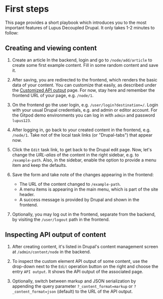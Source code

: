 # First steps

This page provides a short playbook which introduces you to the most important features of Lupus Decoupled Drupal. It only takes 1-2 minutes to follow:

## Creating and viewing content

1. Create an article
In the backend, login and go to `/node/add/article` to create some first example content.  Fill in some random content and save it.

2. After saving, you are redirected to the frontend, which renders the basic data of your content. You can customize that easily, as described under the [Customized API output](/guide/customized-api-output) page. For now, stay here and remember the frontend URL of your page, e.g. `/node/1`.

3. On the frontend go the user login, e.g. `/user/login?destination=/`. Login with your usual Drupal credentials, e.g. and admin or editor account. For the Gitpod demo environments you can log in with `admin` and password `lupus123`.

4.  After logging in, go back to your created content in the frontend, e.g. `/node/1`. Take not of the local task links (or "Drupal-tabs") that appear now.

5. Click the `Edit` task link, to get back to the Drupal edit page. Now, let's change the *URL-alias* of the content in the right sidebar, e.g. to `/example-path`. Also, in the sidebar, enable the option to provide a menu item and keep the defaults.

6. Save the form and take note of the changes appearing in the frontend:
    * The URL of the content changed to `/example-path`.
    * A menu items is appearing in the main menu, which is part of the site header.
    * A success message is provided by Drupal and shown in the frontend.

7. Optionally, you may log out in the frontend, separate from the backend, by visiting the `/user/logout` path in the frontend.

## Inspecting API output of content

1. After creating content, it's listed in Drupal's content management screen at `/admin/content/node` in the backend.

2. To inspect the custom element API output of some content, use the drop-down next to the `Edit` operation button on the right and choose the entry `API output`. It shows the API output of the associated page.

3. Optionally, switch between markup and JSON serialization by appending the query parameter `?_content_format=markup` or `?_content_format=json` (default) to the URL of the API output.

